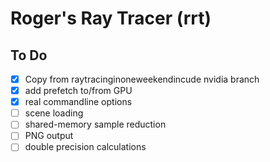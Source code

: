 # Roger's Ray Tracer (rrt)

## To Do

- [x] Copy from raytracinginoneweekendincude nvidia branch
- [x] add prefetch to/from GPU
- [x] real commandline options
- [ ] scene loading
- [ ] shared-memory sample reduction
- [ ] PNG output
- [ ] double precision calculations
